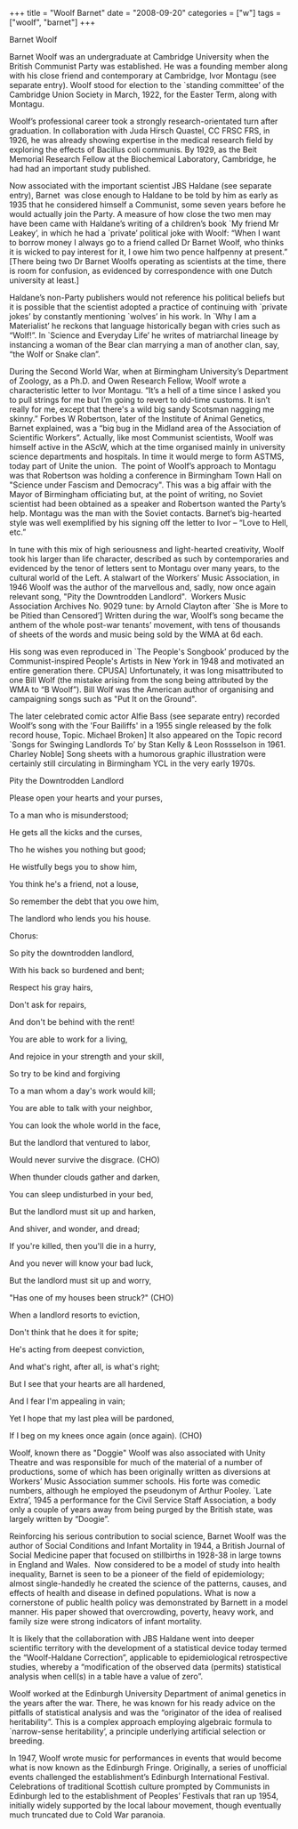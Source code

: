 +++
title = "Woolf Barnet"
date = "2008-09-20"
categories = ["w"]
tags = ["woolf", "barnet"]
+++

Barnet Woolf

Barnet Woolf was an undergraduate at Cambridge University when the British Communist Party was established. He was a founding member along with his close friend and contemporary at Cambridge, Ivor Montagu (see separate entry). Woolf stood for election to the \`standing committee’ of the Cambridge Union Society in March, 1922, for the Easter Term, along with Montagu.

Woolf’s professional career took a strongly research-orientated turn after graduation. In collaboration with Juda Hirsch Quastel, CC FRSC FRS, in 1926, he was already showing expertise in the medical research field by exploring the effects of Bacillus coli communis. By 1929, as the Beit Memorial Research Fellow at the Biochemical Laboratory, Cambridge, he had had an important study published.

Now associated with the important scientist JBS Haldane (see separate entry), Barnet  was close enough to Haldane to be told by him as early as 1935 that he considered himself a Communist, some seven years before he would actually join the Party. A measure of how close the two men may have been came with Haldane’s writing of a children’s book \`My friend Mr Leakey’, in which he had a \`private’ political joke with Woolf: “When I want to borrow money I always go to a friend called Dr Barnet Woolf, who thinks it is wicked to pay interest for it, I owe him two pence halfpenny at present.” \[There being two Dr Barnet Woolfs operating as scientists at the time, there is room for confusion, as evidenced by correspondence with one Dutch university at least.\]

Haldane’s non-Party publishers would not reference his political beliefs but it is possible that the scientist adopted a practice of continuing with \`private jokes’ by constantly mentioning \`wolves’ in his work. In \`Why I am a Materialist’ he reckons that language historically began with cries such as “Wolf!”. In \`Science and Everyday Life’ he writes of matriarchal lineage by instancing a woman of the Bear clan marrying a man of another clan, say, “the Wolf or Snake clan”.

During the Second World War, when at Birmingham University’s Department of Zoology, as a Ph.D. and Owen Research Fellow, Woolf wrote a characteristic letter to Ivor Montagu. “It’s a hell of a time since I asked you to pull strings for me but I’m going to revert to old-time customs. It isn’t really for me, except that there's a wild big sandy Scotsman nagging me skinny.” Forbes W Robertson, later of the Institute of Animal Genetics, Barnet explained, was a “big bug in the Midland area of the Association of Scientific Workers”. Actually, like most Communist scientists, Woolf was himself active in the AScW, which at the time organised mainly in university science departments and hospitals. In time it would merge to form ASTMS, today part of Unite the union.  The point of Woolf’s approach to Montagu was that Robertson was holding a conference in Birmingham Town Hall on "Science under Fascism and Democracy". This was a big affair with the Mayor of Birmingham officiating but, at the point of writing, no Soviet scientist had been obtained as a speaker and Robertson wanted the Party’s help. Montagu was the man with the Soviet contacts. Barnet’s big-hearted style was well exemplified by his signing off the letter to Ivor – “Love to Hell, etc.”

In tune with this mix of high seriousness and light-hearted creativity, Woolf took his larger than life character, described as such by contemporaries and evidenced by the tenor of letters sent to Montagu over many years, to the cultural world of the Left. A stalwart of the Workers’ Music Association, in 1946 Woolf was the author of the marvellous and, sadly, now once again relevant song, "Pity the Downtrodden Landlord".  Workers Music Association Archives No. 9029 tune: by Arnold Clayton after \`She is More to be Pitied than Censored’\] Written during the war, Woolf’s song became the anthem of the whole post-war tenants’ movement, with tens of thousands of sheets of the words and music being sold by the WMA at 6d each.

His song was even reproduced in \`The People's Songbook’ produced by the Communist-inspired People's Artists in New York in 1948 and motivated an entire generation there. CPUSA\] Unfortunately, it was long misattributed to one Bill Wolf (the mistake arising from the song being attributed by the WMA to “B Woolf”). Bill Wolf was the American author of organising and campaigning songs such as "Put It on the Ground".

The later celebrated comic actor Alfie Bass (see separate entry) recorded Woolf’s song with the 'Four Bailiffs' in a 1955 single released by the folk record house, Topic. Michael Broken\] It also appeared on the Topic record \`Songs for Swinging Landlords To’ by Stan Kelly & Leon Rossselson in 1961. Charley Noble\] Song sheets with a humorous graphic illustration were certainly still circulating in Birmingham YCL in the very early 1970s.

Pity the Downtrodden Landlord

Please open your hearts and your purses,

To a man who is misunderstood;

He gets all the kicks and the curses,

Tho he wishes you nothing but good;

He wistfully begs you to show him,

You think he's a friend, not a louse,

So remember the debt that you owe him,

The landlord who lends you his house.

Chorus:

So pity the downtrodden landlord,

With his back so burdened and bent;

Respect his gray hairs,

Don't ask for repairs,

And don't be behind with the rent!

You are able to work for a living,

And rejoice in your strength and your skill,

So try to be kind and forgiving

To a man whom a day's work would kill;

You are able to talk with your neighbor,

You can look the whole world in the face,

But the landlord that ventured to labor,

Would never survive the disgrace. (CHO)

When thunder clouds gather and darken,

You can sleep undisturbed in your bed,

But the landlord must sit up and harken,

And shiver, and wonder, and dread;

If you're killed, then you'll die in a hurry,

And you never will know your bad luck,

But the landlord must sit up and worry,

"Has one of my houses been struck?" (CHO)

When a landlord resorts to eviction,

Don't think that he does it for spite;

He's acting from deepest conviction,

And what's right, after all, is what's right;

But I see that your hearts are all hardened,

And I fear I'm appealing in vain;

Yet I hope that my last plea will be pardoned,

If I beg on my knees once again (once again). (CHO)

Woolf, known there as "Doggie" Woolf was also associated with Unity Theatre and was responsible for much of the material of a number of productions, some of which has been originally written as diversions at Workers’ Music Association summer schools. His forte was comedic numbers, although he employed the pseudonym of Arthur Pooley. \`Late Extra’, 1945 a performance for the Civil Service Staff Association, a body only a couple of years away from being purged by the British state, was largely written by “Doogie”.

Reinforcing his serious contribution to social science, Barnet Woolf was the author of Social Conditions and Infant Mortality in 1944, a British Journal of Social Medicine paper that focused on stillbirths in 1928-38 in large towns in England and Wales.  Now considered to be a model of study into health inequality, Barnet is seen to be a pioneer of the field of epidemiology; almost single-handedly he created the science of the patterns, causes, and effects of health and disease in defined populations. What is now a cornerstone of public health policy was demonstrated by Barnett in a model manner. His paper showed that overcrowding, poverty, heavy work, and family size were strong indicators of infant mortality.

It is likely that the collaboration with JBS Haldane went into deeper scientific territory with the development of a statistical device today termed the “Woolf-Haldane Correction”, applicable to epidemiological retrospective studies, whereby a “modification of the observed data (permits) statistical analysis when cell(s) in a table have a value of zero”.

Woolf worked at the Edinburgh University Department of animal genetics in the years after the war. There, he was known for his ready advice on the pitfalls of statistical analysis and was the “originator of the idea of realised heritability”. This is a complex approach employing algebraic formula to \`narrow-sense heritability’, a principle underlying artificial selection or breeding.

In 1947, Woolf wrote music for performances in events that would become what is now known as the Edinburgh Fringe. Originally, a series of unofficial events challenged the establishment’s Edinburgh International Festival. Celebrations of traditional Scottish culture prompted by Communists in Edinburgh led to the establishment of Peoples’ Festivals that ran up 1954, initially widely supported by the local labour movement, though eventually much truncated due to Cold War paranoia.
